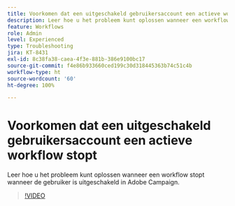 ```yaml
---
title: Voorkomen dat een uitgeschakeld gebruikersaccount een actieve workflow stopt
description: Leer hoe u het probleem kunt oplossen wanneer een workflow stopt wanneer de gebruiker is uitgeschakeld in Adobe Campaign.
feature: Workflows
role: Admin
level: Experienced
type: Troubleshooting
jira: KT-8431
exl-id: 8c38fa38-caea-4f3e-881b-386e9100bc17
source-git-commit: f4e86b933660ced199c30d318445363b74c51c4b
workflow-type: ht
source-wordcount: '60'
ht-degree: 100%

---
```


# Voorkomen dat een uitgeschakeld gebruikersaccount een actieve workflow stopt

Leer hoe u het probleem kunt oplossen wanneer een workflow stopt wanneer de gebruiker is uitgeschakeld in Adobe Campaign.


>[!VIDEO](https://video.tv.adobe.com/v/335988?quality=12&learn=on)
